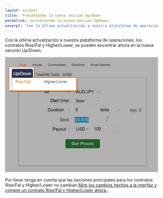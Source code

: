 ```yaml
---
layout: es/post
title:  Presentando la nueva sección Up/Down
permalink: /presentando-la-nueva-seccion-UpDown/
excerpt: "Con la última actualización a nuestra plataforma de operaciones, los contratos Rise/Fal y Higher/Lower, se pueden encontrar ahora en la nueva sección Up/Down."
---
```


Con la última actualización a nuestra plataforma de operaciones, los contratos Rise/Fal y Higher/Lower, se pueden encontrar ahora en la nueva sección Up/Down.

![](/images/rise-fall.jpg)

Por favor tenga en cuenta que las opciones principales para los contratos Rise/Fal y Higher/Lower no cambian.[Mire los cambios hechos a la interfaz y compre un contrato Rise/Fal y Higher/Lower ahora.](https://www.binary.com/c/trade.cgi?market=forex&time=5m&form_name=risefall&expiry_type=duration&amount_type=payout&H=S0P&currency=USD&underlying_symbol=frxAUDJPY&amount=100&date_start=now&type=CALL&l=EN&utm_medium=social&utm_source=blog&utm_content=whatsnew&utm_campaign=whatsnew).